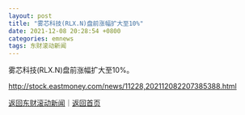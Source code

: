 ```yaml
---
layout: post
title: "雾芯科技(RLX.N)盘前涨幅扩大至10%"
date: 2021-12-08 20:28:54 +0800
categories: emnews
tags: 东财滚动新闻
---
```


雾芯科技(RLX.N)盘前涨幅扩大至10%。

<http://stock.eastmoney.com/news/11228,202112082207385388.html>

[返回东财滚动新闻](//finews.withounder.com/emnews/)｜[返回首页](//finews.withounder.com/)